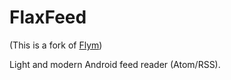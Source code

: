 FlaxFeed
==================
(This is a fork of [Flym](https://github.com/FredJul/Flym))

Light and modern Android feed reader (Atom/RSS).